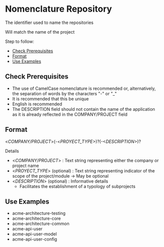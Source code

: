 # Nomenclature Repository

The identifier used to name the repositories

Will match the name of the project





Step to follow:

- [Check Prerequisites](#check-prerequisites)
- [Format](#format)
- [Use Examples](#use-examples)





## <a name="check-prerequisites">Check Prerequisites</a>

 * The use of CamelCase nomenclature is recommended or, alternatively, the separation of words by the characters "-" or "_"
 * It is recommended that this be unique
 * English is recommended
 * The DESCRIPTION field should not contain the name of the application as it is already reflected in the COMPANY/PROJECT field





## <a name="format">Format</a>

<_COMPANY/PROJECT_>(-<_PROYECT_TYPE_>)?(-<_DESCRIPTION_>)?

Details

 * <_COMPANY/PROJECT_> : Text string representing either the company or project name
 * <_PROYECT_TYPE_> (optional) : Text string representing indicator of the scope of the project/module → May be optional
 * <_DESCRIPTION_> (optional) : Informative details
    * Facilitates the establishment of a typology of subprojects





## <a name="use-examples">Use Examples</a>

 * acme-architecture-testing
 * acme-architecture-core
 * acme-architecture-common
 * acme-api-user
 * acme-api-user-model
 * acme-api-user-config

